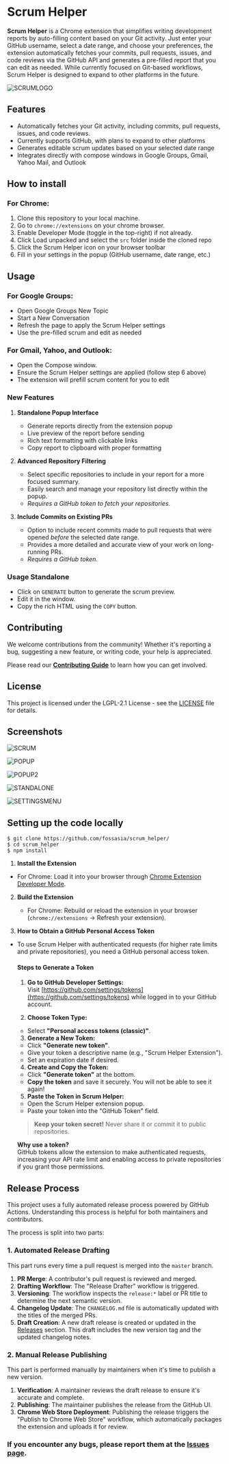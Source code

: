 # Scrum Helper

**Scrum Helper** is a Chrome extension that simplifies writing development reports by auto-filling content based on your Git activity. Just enter your GitHub username, select a date range, and choose your preferences, the extension automatically fetches your commits, pull requests, issues, and code reviews via the GitHub API and generates a pre-filled report that you can edit as needed. While currently focused on Git-based workflows, Scrum Helper is designed to expand to other platforms in the future.

![SCRUMLOGO](docs/images/scrumhelper-png.png)

## Features

- Automatically fetches your Git activity, including commits, pull requests, issues, and code reviews.
- Currently supports GitHub, with plans to expand to other platforms
- Generates editable scrum updates based on your selected date range
- Integrates directly with compose windows in Google Groups, Gmail, Yahoo Mail, and Outlook

## How to install

### For Chrome:

1. Clone this repository to your local machine.
2. Go to `chrome://extensions` on your chrome browser.
3. Enable Developer Mode (toggle in the top-right) if not already.
4. Click Load unpacked and select the `src` folder inside the cloned repo
5. Click the Scrum Helper icon on your browser toolbar
6. Fill in your settings in the popup (GitHub username, date range, etc.)

<!-- ### For Firefox:

1. Clone this repository to your local machine.
2. Open Firefox and navigate to `about:debugging`
3. Click on "This Firefox" in the left sidebar
4. Click "Load Temporary Add-on..."
5. Navigate to the `src` folder inside the cloned repo and select the `manifest.json` file
6. The extension will be loaded temporarily and will remain active only for the current browser session
7. Click the Scrum Helper icon on your browser toolbar
8. Fill in your settings in the popup (GitHub username, date range, etc.)

**Note for Firefox users:** The extension will be automatically removed when you close Firefox. You'll need to reload it each time you start a new browser session by repeating steps 2-5.

**Persistence Note:** If you need the extension to persist between sessions, use Firefox Developer Edition. You can enable persistence by setting `xpinstall.signatures.required` to `false` in the browser's configuration. -->

## Usage

### For Google Groups:

- Open Google Groups New Topic
- Start a New Conversation
- Refresh the page to apply the Scrum Helper settings
- Use the pre-filled scrum and edit as needed

### For Gmail, Yahoo, and Outlook:

- Open the Compose window.
- Ensure the Scrum Helper settings are applied (follow step 6 above)
- The extension will prefill scrum content for you to edit

### New Features

1. **Standalone Popup Interface**
   - Generate reports directly from the extension popup
   - Live preview of the report before sending
   - Rich text formatting with clickable links
   - Copy report to clipboard with proper formatting

2.  **Advanced Repository Filtering**
    *   Select specific repositories to include in your report for a more focused summary.
    *   Easily search and manage your repository list directly within the popup.
    *   *Requires a GitHub token to fetch your repositories.*

3.  **Include Commits on Existing PRs**
    *   Option to include recent commits made to pull requests that were opened *before* the selected date range.
    *   Provides a more detailed and accurate view of your work on long-running PRs.
    *   *Requires a GitHub token.*

### Usage Standalone

- Click on `GENERATE` button to generate the scrum preview.
- Edit it in the window.
- Copy the rich HTML using the `COPY` button.

## Contributing

We welcome contributions from the community! Whether it's reporting a bug, suggesting a new feature, or writing code, your help is appreciated.

Please read our **[Contributing Guide](CONTRIBUTING.md)** to learn how you can get involved.

## License

This project is licensed under the LGPL-2.1 License - see the [LICENSE](LICENSE) file for details.

## Screenshots

![SCRUM](docs/images/scrum.png)

![POPUP](docs/images/popup.png)

![POPUP2](docs/images/popup2.png)

![STANDALONE](docs/images/standalone.png)

![SETTINGSMENU](docs/images/settings.png)

## Setting up the code locally

```
$ git clone https://github.com/fossasia/scrum_helper/
$ cd scrum_helper
$ npm install
```

1. **Install the Extension**


* For Chrome: Load it into your browser through [Chrome Extension Developer Mode](https://developer.chrome.com/docs/extensions/mv3/getstarted/).
<!-- * For Firefox: Load it as a temporary add-on through `about:debugging` as described above. -->


2. **Build the Extension**
   * For Chrome: Rebuild or reload the extension in your browser (`chrome://extensions` → Refresh your extension).
   <!-- * For Firefox: Reload the temporary add-on by going to `about:debugging` → "This Firefox" → Click "Reload" next to your extension. -->
   
3. **How to Obtain a GitHub Personal Access Token**


- To use Scrum Helper with authenticated requests (for higher rate limits and private repositories), you need a GitHub personal access token.

  #### Steps to Generate a Token

  1. **Go to GitHub Developer Settings:**  
     Visit [https://github.com/settings/tokens](https://github.com/settings/tokens) while logged in to your GitHub account.

  2. **Choose Token Type:**

  - Select **"Personal access tokens (classic)"**.

  3. **Generate a New Token:**

  - Click **"Generate new token"**.
  - Give your token a descriptive name (e.g., "Scrum Helper Extension").
  - Set an expiration date if desired.

  4. **Create and Copy the Token:**

  - Click **"Generate token"** at the bottom.
  - **Copy the token** and save it securely. You will not be able to see it again!

  5. **Paste the Token in Scrum Helper:**

  - Open the Scrum Helper extension popup.
  - Paste your token into the "GitHub Token" field.

  > **Keep your token secret!** Never share it or commit it to public repositories.

  **Why use a token?**  
  GitHub tokens allow the extension to make authenticated requests, increasing your API rate limit and enabling access to private repositories if you grant those permissions.




## Release Process

This project uses a fully automated release process powered by GitHub Actions. Understanding this process is helpful for both maintainers and contributors.

The process is split into two parts:

### 1. Automated Release Drafting

This part runs every time a pull request is merged into the `master` branch.

1.  **PR Merge**: A contributor's pull request is reviewed and merged.
2.  **Drafting Workflow**: The "Release Drafter" workflow is triggered.
3.  **Versioning**: The workflow inspects the `release:*` label or PR title to determine the next semantic version.
4.  **Changelog Update**: The `CHANGELOG.md` file is automatically updated with the titles of the merged PRs.
5.  **Draft Creation**: A new draft release is created or updated in the [Releases](https://github.com/fossasia/scrum-helper/releases) section. This draft includes the new version tag and the updated changelog notes.

### 2. Manual Release Publishing

This part is performed manually by maintainers when it's time to publish a new version.

1.  **Verification**: A maintainer reviews the draft release to ensure it's accurate and complete.
2.  **Publishing**: The maintainer publishes the release from the GitHub UI.
3.  **Chrome Web Store Deployment**: Publishing the release triggers the "Publish to Chrome Web Store" workflow, which automatically packages the extension and uploads it for review.


### If you encounter any bugs, please report them at the [Issues page](https://github.com/fossasia/scrum_helper/issues).
